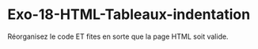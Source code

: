# Exo-18-HTML-Tableaux-indentation

Réorganisez le code ET fites en sorte que la page HTML soit valide.
